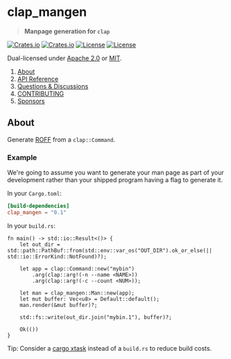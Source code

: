 <!-- omit in TOC -->
# clap_mangen

> **Manpage generation for `clap`**

[![Crates.io](https://img.shields.io/crates/v/clap_mangen?style=flat-square)](https://crates.io/crates/clap_mangen)
[![Crates.io](https://img.shields.io/crates/d/clap_mangen?style=flat-square)](https://crates.io/crates/clap_mangen)
[![License](https://img.shields.io/badge/license-Apache%202.0-blue?style=flat-square)](https://github.com/clap-rs/clap/blob/clap_mangen-v0.1.1/LICENSE-APACHE)
[![License](https://img.shields.io/badge/license-MIT-blue?style=flat-square)](https://github.com/clap-rs/clap/blob/clap_mangen-v0.1.1/LICENSE-MIT)

Dual-licensed under [Apache 2.0](LICENSE-APACHE) or [MIT](LICENSE-MIT).

1. [About](#about)
2. [API Reference](https://docs.rs/clap_mangen)
3. [Questions & Discussions](https://github.com/clap-rs/clap/discussions)
4. [CONTRIBUTING](https://github.com/clap-rs/clap/blob/clap_mangen-v0.1.1/clap_mangen/CONTRIBUTING.md)
5. [Sponsors](https://github.com/clap-rs/clap/blob/clap_mangen-v0.1.1/README.md#sponsors)

## About

Generate [ROFF](https://en.wikipedia.org/wiki/Roff_(software)) from a `clap::Command`.

### Example

We're going to assume you want to generate your man page as part of your
development rather than your shipped program having a flag to generate it.

In your `Cargo.toml`:
```toml
[build-dependencies]
clap_mangen = "0.1"
```

In your `build.rs`:
```rust,no_run
fn main() -> std::io::Result<()> {
    let out_dir = std::path::PathBuf::from(std::env::var_os("OUT_DIR").ok_or_else(|| std::io::ErrorKind::NotFound)?);

    let app = clap::Command::new("mybin")
        .arg(clap::arg!(-n --name <NAME>))
        .arg(clap::arg!(-c --count <NUM>));

    let man = clap_mangen::Man::new(app);
    let mut buffer: Vec<u8> = Default::default();
    man.render(&mut buffer)?;

    std::fs::write(out_dir.join("mybin.1"), buffer)?;

    Ok(())
}
```

Tip: Consider a [cargo xtask](https://github.com/matklad/cargo-xtask) instead of a `build.rs` to reduce build costs.

